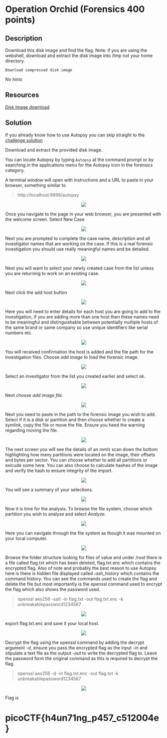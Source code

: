 # Operation Orchid (Forensics 400 points) 

## Description

Download this disk image and find the flag. Note: if you are using the webshell, download and extract the disk image into /tmp not your home directory.

    Download compressed disk image

*No hints*

## Resources

[Disk Image download](https://artifacts.picoctf.net/c/239/disk.flag.img.gz)

## Solution

If you already know how to use Autopsy you can skip straight to the <a href="#solution">challenge solution</a>

Download and extract the provided disk image.

You can locate Autopsy by typing ```Autopsy``` at the command prompt or by searching in the applications menu for the Autopsy icon in the forensics category.

A terminal window will open with instructions and a URL to paste in your browser, something similar to 
>http://localhost:9999/autopsy

<p align="center"><img src="_images/0.png"></p>

Once you navigate to the page in your web browser, you are presented with the welcome screen. Select New Case

<p align="center"><img src="_images/1.png"></p>

Next you are prompted to complete the case name, description and all investigator names that are working on the case. If this is a real forensic investigation you should use really meaningful names and be detailed.

<p align="center"><img src="_images/02.png"></p>

Next you will want to select your newly created case from the list unless you are returning to work on an existing case.

<p align="center"><img src="_images/03.png"></p>

Next click the add host button

<p align="center"><img src="_images/4.png"></p>

Here you will need to enter details for each host you are going to add to the investigation, if you are adding more than one host then these names need to be meaningful and distinguishable between potentially multiple hosts of the same brand or same company so use unique identifiers like serial numbers etc.

<p align="center"><img src="_images/5.png"></p>

You will received confirmation the host is added and the file path for the investigation files. Choose *add image* to load the forensic image.

<p align="center"><img src="_images/6.png"></p>

Select an investigator from the list you created earlier and select ok.

<p align="center"><img src="_images/7.png"></p>

Next choose *add image file*. 

<p align="center"><img src="_images/8.png"></p>

Next you need to paste in the path to the forensic image you wish to add. Select if it is a disk or partition and then choose whether to create a symlink, copy the file or move the file. Ensure you heed the warning regarding moving the file.

<p align="center"><img src="_images/9.png"></p>

The next screen you will see the details of an *mmls* scan down the bottom highlighting how many partitions were located on the image, their offsets and bytes per sector. You can choose whether to add all partitions or exlcude some here. You can also choose to calculate hashes of the image and verify the hash to ensure integrity of the import.

<p align="center"><img src="_images/10.png"></p>

You will see a summary of your selections.

<p align="center"><img src="_images/11.png"></p>

Now it is time for the analysis. To browse the file system, choose which partition you wish to analyse and select *Analyze*.

<p align="center"><img src="_images/12.png"></p>

Here you can navigate through the file system as though it was mounted on your local computer. 

<p align="center"><img src="_images/13.png"></p>

<a id="solution"></a>
Browse the folder structure looking for files of value and under /root there is a file called flag.txt which has been deleted, flag.txt.enc which contains the encrypted flag. Also of note and probably the best reason to use Autopsy here is there is hidden file displayed called *.ash_history* which contains the command history. You can see the commands used to create the flag and delete the file but most importantly is the openssl command used to encrypt the flag which also shows the password used.

>openssl aes256 -salt -in flag.txt -out flag.txt.enc -k unbreakablepassword1234567

<p align="center"><img src="_images/14.png"></p>

export flag.txt.enc and save it your local host.

<p align="center"><img src="_images/3.png"></p>

Decrypt the flag using the openssl command by adding the decrypt argument *-d*, ensure you pass the encrypted flag as the input *-in* and stipulate a text file as the output *-out* to write the decrypted flag to. Leave the password form the original command as this is required to decrypt the flag.

>openssl aes256 -d -in flag.txt.enc -out flag.txt -k unbreakablepassword1234567

<p align="center"><img src="_images/2.png"></p>

Flag is 

# picoCTF{h4un71ng_p457_c512004e}
